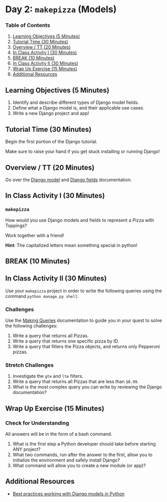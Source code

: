 # Day 2: `makepizza` (Models)

### Table of Contents

1. [Learning Objectives (5 Minutes)](#learning-objectives-5-minutes)
2. [Tutorial Time (30 Minutes)](#tutorial-time-30-minutes)
3. [Overview / TT (20 Minutes)](#overview--tt-20-minutes)
4. [In Class Activity I (30 Minutes)](#in-class-activity-i-30-minutes)
5. [BREAK (10 Minutes)](#break-10-minutes)
6. [In Class Activity II (30 Minutes)](#in-class-activity-ii-30-minutes)
7. [Wrap Up Exercise (15 Minutes)](#wrap-up-exercise-15-minutes)
8. [Additional Resources](#additional-resources)

## Learning Objectives (5 Minutes)

1. Identify and describe different types of Django model fields.
2. Define what a Django model is, and their applicable use cases.
3. Write a new Django project and app!

## Tutorial Time (30 Minutes)

Begin the first portion of the Django tutorial.

Make sure to raise your hand if you get stuck installing or running Django!

## Overview / TT (20 Minutes)

Go over the [Django model](https://docs.djangoproject.com/en/2.2/topics/db/models) and [Django fields](https://docs.djangoproject.com/en/2.2/topics/db/models/#fields) documentation.

## In Class Activity I (30 Minutes)

### `makepizza`

How would you use Django models and fields to represent a Pizza with Toppings?

Work together with a friend!

**Hint**: The capitalized letters mean something special in python!

## BREAK (10 Minutes)

## In Class Activity II (30 Minutes)

Use your `makepizza` project in order to write the following queries using the command `python manage.py shell`.

### Challenges

Use the [Making Queries](https://docs.djangoproject.com/en/2.2/topics/db/queries/) documentation to guide you in your quest to solve the following challenges:

1. Write a query that returns all Pizzas.
2. Write a query that returns one specific pizza by ID.
3. Write a query that filters the Pizza objects, and returns only Pepperoni pizzas.

### Stretch Challenges

1. Investigate the `gte` and `lte` filters.
2. Write a query that returns all Pizzas that are less than `$8.99`.
3. What is the most complex query you can write by reviewing the Django documentation?

## Wrap Up Exercise (15 Minutes)

### Check for Understanding

All answers will be in the form of a bash command.

1. What is the first step a Python developer should take before starting ANY project?
2. What two commands, run after the answer to the first, allow you to initialize the environment and safely install Django?
3. What command will allow you to create a new module (or app)?

## Additional Resources

* [Best practices working with Django models in Python](https://steelkiwi.com/blog/best-practices-working-django-models-python/)
